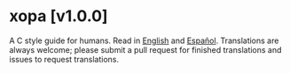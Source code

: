 # хора [v1.0.0]

A C style guide for humans. Read in [English](doc/xopa.eng.md) and
[Espa&ntilde;ol](doc/xopa.esp.md). Translations are always welcome; please
submit a pull request for finished translations and issues to request
translations.
